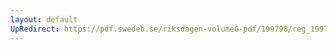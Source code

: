 ```yaml
---
layout: default
UpRedirect: https://pdf.swedeb.se/riksdagen-volumeG-pdf/199798/reg_199798/reg_199798_0374.pdf
---
```

